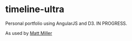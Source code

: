 # timeline-ultra
Personal portfolio using AngularJS and D3. IN PROGRESS. 

As used by [Matt Miller](http://timeline.mattmillerart.com/)

